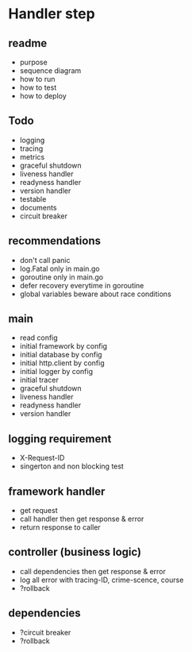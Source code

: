 # Handler step

## readme

- purpose
- sequence diagram
- how to run
- how to test
- how to deploy

## Todo

- logging
- tracing
- metrics
- graceful shutdown
- liveness handler
- readyness handler
- version handler
- testable
- documents
- circuit breaker

## recommendations

- don't call panic
- log.Fatal only in main.go
- goroutine only in main.go
- defer recovery everytime in goroutine
- global variables beware about race conditions

## main

- read config
- initial framework by config
- initial database by config
- initial http.client by config
- initial logger by config
- initial tracer
- graceful shutdown
- liveness handler
- readyness handler
- version handler

## logging requirement

- X-Request-ID
- singerton and non blocking test

## framework handler

- get request
- call handler then get response & error
- return response to caller

## controller (business logic)

- call dependencies then get response & error
- log all error with tracing-ID, crime-scence, course
- ?rollback

## dependencies

- ?circuit breaker
- ?rollback

